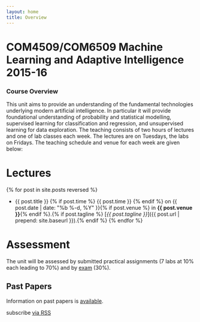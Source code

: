 ```yaml
---
layout: home
title: Overview
---
```


COM4509/COM6509 Machine Learning and Adaptive Intelligence 2015-16
==================================================================

### Course Overview

This unit aims to provide an understanding of the fundamental technologies underlying modern artificial intelligence. In particular it will provide foundational understanding of probability and statistical modelling, supervised learning for classification and regression, and unsupervised learning for data exploration. The teaching consists of two hours of lectures and one of lab classes each week. The lectures are on Tuesdays, the labs on Fridays. The teaching schedule and venue for each week are given below:

# Lectures

{% for post in site.posts reversed %}
- {{ post.title }} {% if post.time %} {{ post.time }} {% endif %} on {{ post.date | date: "%b %-d, %Y" }}{% if post.venue %} in **{{ post.venue }}**{% endif %}.{% if post.tagline %} [*{{ post.tagline }}*]({{ post.url | prepend: site.baseurl }}).{% endif %}
{% endfor %}

# Assessment

The unit will be assessed by submitted practical assignments (7 labs at 10% each leading to 70%) and by [exam](./exam.html) (30%). 

Past Papers
-----------

Information on past papers is [available](./coursePastPapers.html).

<p class="rss-subscribe">subscribe <a href="{{ "/assets/rss/feed.xml" | prepend: site.baseurl }}">via RSS</a></p>
